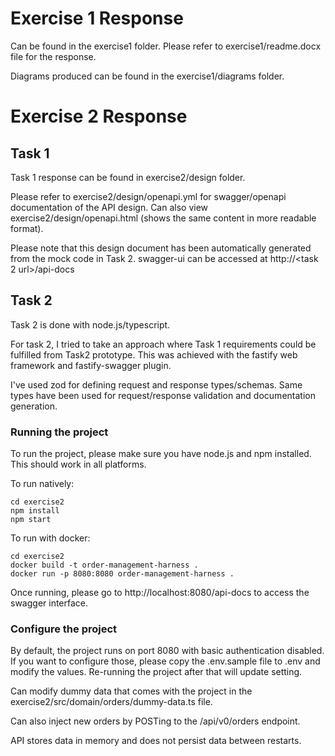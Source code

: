 # Exercise 1 Response

Can be found in the exercise1 folder. Please refer to exercise1/readme.docx
file for the response.

Diagrams produced can be found in the exercise1/diagrams folder.


# Exercise 2 Response

## Task 1

Task 1 response can be found in exercise2/design folder.

Please refer to exercise2/design/openapi.yml for swagger/openapi documentation
of the API design. Can also view exercise2/design/openapi.html (shows the same
content in more readable format).

Please note that this design document has been automatically generated from the
mock code in Task 2. swagger-ui can be accessed at http://<task 2 url>/api-docs

## Task 2

Task 2 is done with node.js/typescript.

For task 2, I tried to take an approach where Task 1 requirements could be
fulfilled from Task2 prototype.  This was achieved with the fastify web
framework and fastify-swagger plugin.

I've used zod for defining request and response types/schemas. Same types
have been used for request/response validation and documentation generation.

### Running the project

To run the project, please make sure you have node.js and npm installed.
This should work in all platforms.

To run natively:

    cd exercise2
    npm install
    npm start

To run with docker:

    cd exercise2
    docker build -t order-management-harness .
    docker run -p 8080:8080 order-management-harness .


Once running, please go to http://localhost:8080/api-docs to access the
swagger interface.

### Configure the project

By default, the project runs on port 8080 with basic authentication disabled.
If you want to configure those, please copy the .env.sample file to .env and
modify the values. Re-running the project after that will update setting.

Can modify dummy data that comes with the project in the
exercise2/src/domain/orders/dummy-data.ts file.

Can also inject new orders by POSTing to the /api/v0/orders endpoint.

API stores data in memory and does not persist data between restarts.
